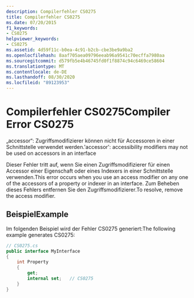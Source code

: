 ```yaml
---
description: Compilerfehler CS0275
title: Compilerfehler CS0275
ms.date: 07/20/2015
f1_keywords:
- CS0275
helpviewer_keywords:
- CS0275
ms.assetid: 4d59f11c-b0ea-4c91-b2cb-cbe3be9a9ba2
ms.openlocfilehash: 8aaf705aea09796eeab96a9541c70ecffa7980aa
ms.sourcegitcommit: d579fb5e4b46745fd0f1f8874c94c6469ce58604
ms.translationtype: MT
ms.contentlocale: de-DE
ms.lasthandoff: 08/30/2020
ms.locfileid: "89123953"
---
```

# <a name="compiler-error-cs0275"></a><span data-ttu-id="170fb-103">Compilerfehler CS0275</span><span class="sxs-lookup"><span data-stu-id="170fb-103">Compiler Error CS0275</span></span>
<span data-ttu-id="170fb-104">„accessor“: Zugriffsmodifizierer können nicht für Accessoren in einer Schnittstelle verwendet werden.</span><span class="sxs-lookup"><span data-stu-id="170fb-104">'accessor': accessibility modifiers may not be used on accessors in an interface</span></span>  
  
 <span data-ttu-id="170fb-105">Dieser Fehler tritt auf, wenn Sie einen Zugriffsmodifizierer für einen Accessor einer Eigenschaft oder eines Indexers in einer Schnittstelle verwenden.</span><span class="sxs-lookup"><span data-stu-id="170fb-105">This error occurs when you use an access modifier on any one of the accessors of a property or indexer in an interface.</span></span> <span data-ttu-id="170fb-106">Zum Beheben dieses Fehlers entfernen Sie den Zugriffsmodifizierer.</span><span class="sxs-lookup"><span data-stu-id="170fb-106">To resolve, remove the access modifier.</span></span>  
  
## <a name="example"></a><span data-ttu-id="170fb-107">Beispiel</span><span class="sxs-lookup"><span data-stu-id="170fb-107">Example</span></span>  
 <span data-ttu-id="170fb-108">Im folgenden Beispiel wird der Fehler CS0275 generiert:</span><span class="sxs-lookup"><span data-stu-id="170fb-108">The following example generates CS0275:</span></span>  
  
```csharp  
// CS0275.cs  
public interface MyInterface  
{  
    int Property  
    {  
        get;  
        internal set;   // CS0275  
    }  
}  
```
